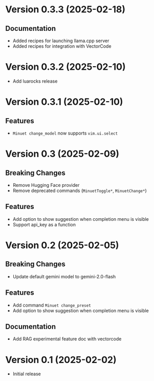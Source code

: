 # Version 0.3.3 (2025-02-18)

## Documentation

- Added recipes for launching llama.cpp server
- Added recipes for integration with VectorCode

# Version 0.3.2 (2025-02-10)

- Add luarocks release

# Version 0.3.1 (2025-02-10)

## Features

- `Minuet change_model` now supports `vim.ui.select`

# Version 0.3 (2025-02-09)

## Breaking Changes

- Remove Hugging Face provider
- Remove deprecated commands (`MinuetToggle*`, `MinuetChange*`)

## Features

- Add option to show suggestion when completion menu is visible
- Support api_key as a function

# Version 0.2 (2025-02-05)

## Breaking Changes

- Update default gemini model to gemini-2.0-flash

## Features

- Add command `Minuet change_preset`
- Add option to show suggestion when completion menu is visible

## Documentation

- Add RAG experimental feature doc with vectorcode

# Version 0.1 (2025-02-02)

- Initial release
